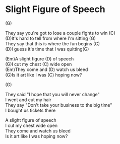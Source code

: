 # Slight Figure of Speech

(G)  
  
They say you're got to lose a couple fights to win (C)  
(D)It's hard to tell from where I'm sitting (G)  
They say that this is where the fun begins (C)  
(D)I guess it's time that I was quitting(G)  
  
(Em)A slight figure (D) of speech  
(G)I cut my chest (C) wide open  
(Em)They come and (D) watch us bleed  
(G)Is it art like I was (C) hoping now?  
  
(G)  
  
They said "I hope that you will never change"  
I went and cut my hair  
They say "Don't take your business to the big time"  
I bought us tickets there  
  
A slight figure of speech  
I cut my chest wide open  
They come and watch us bleed  
Is it art like I was hoping now?
